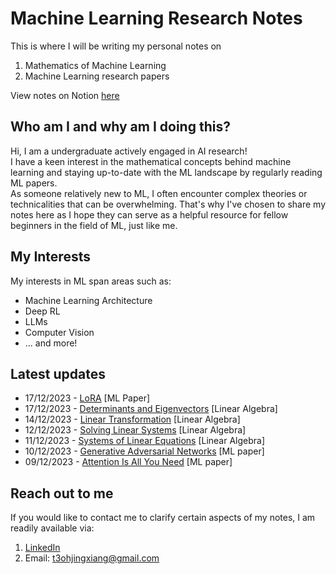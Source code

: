 # Machine Learning Research Notes

This is where I will be writing my personal notes on 
1. Mathematics of Machine Learning
2. Machine Learning research papers

View notes on Notion [here](https://boiling-aftermath-44e.notion.site/Machine-Learning-Research-5d73301ae1394acf8f3828d44d4b0fe2?pvs=4)

## Who am I and why am I doing this?

Hi, I am a undergraduate actively engaged in AI research! \
I have a keen interest in the mathematical concepts behind machine learning and staying up-to-date with the ML landscape by regularly reading ML papers. \
As someone relatively new to ML, I often encounter complex theories or technicalities that can be overwhelming. That's why I've chosen to share my notes here as I hope they can serve as a helpful resource for fellow beginners in the field of ML, just like me.

## My Interests

My interests in ML span areas such as:
* Machine Learning Architecture
* Deep RL
* LLMs
* Computer Vision
* ... and more!

## Latest updates

- 17/12/2023 - [LoRA](https://github.com/JaydenTeoh/ML-research/tree/main/ML%20Papers%20Explained/Natural%20Language%20Processing/LoRA) [ML Paper]
- 17/12/2023 - [Determinants and Eigenvectors](https://github.com/JaydenTeoh/ML-research/tree/main/Mathematics%20for%20ML/Linear%20Algebra/4.%20Determinants%20and%20Eigenvectors) [Linear Algebra]
- 14/12/2023 - [Linear Transformation](https://github.com/JaydenTeoh/ML-research/tree/main/Mathematics%20for%20ML/Linear%20Algebra/3.%20Linear%20Transformations) [Linear Algebra]
- 12/12/2023 - [Solving Linear Systems](https://github.com/JaydenTeoh/ML-research/tree/main/Mathematics%20for%20ML/Linear%20Algebra/2.%20Solving%20Linear%20Systems) [Linear Algebra]
- 11/12/2023 - [Systems of Linear Equations](https://github.com/JaydenTeoh/ML-research/tree/main/Mathematics%20for%20ML/Linear%20Algebra/1.%20System%20of%20Linear%20Equations) [Linear Algebra]
- 10/12/2023 - [Generative Adversarial Networks](https://github.com/JaydenTeoh/ML-research/tree/main/ML%20Papers%20Explained/Generative%20Models/Generative%20Adversarial%20Networks) [ML paper]
- 09/12/2023 - [Attention Is All You Need](https://github.com/JaydenTeoh/ML-research/tree/main/ML%20Papers%20Explained/Natural%20Language%20Processing/Attention%20Is%20All%20You%20Need) [ML paper]

## Reach out to me

If you would like to contact me to clarify certain aspects of my notes, I am readily available via:
1. [LinkedIn](https://www.linkedin.com/in/jayden-teoh/)
2. Email: t3ohjingxiang@gmail.com
